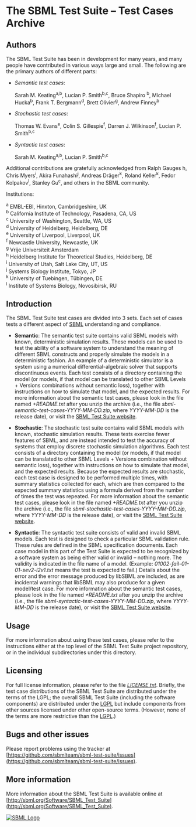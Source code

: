 The SBML Test Suite – Test Cases Archive
=========================================

Authors
-------

The SBML Test Suite has been in development for many years, and many people have contributed in various ways large and small.  The following are the primary authors of different parts:

* _Semantic test cases_:

  Sarah M. Keating<sup>a,b</sup>, Lucian P. Smith<sup>b,c</sup>, Bruce Shapiro <sup>b</sup>, Michael Hucka<sup>b</sup>, Frank T. Bergmann<sup>d</sup>, Brett Olivier<sup>g</sup>, Andrew Finney<sup>b</sup>

* _Stochastic test cases_:

  Thomas W. Evans<sup>e</sup>, Colin S. Gillespie<sup>f</sup>, Darren J. Wilkinson<sup>f</sup>, Lucian P. Smith<sup>b,c</sup>
   
* _Syntactic test cases_:

  Sarah M. Keating<sup>a,b</sup>, Lucian P. Smith<sup>b,c</sup>

Additional contributions are gratefully acknowledged from Ralph Gauges h</sup>, Chris Myers<sup>i</sup>, Akira Funahashi<sup>j</sup>, Andreas Dräger<sup>k</sup>, Roland Keller<sup>k</sup>, Fedor Kolpakov<sup>l</sup>, Stanley Gu<sup>c</sup>, and others in the SBML community.

Institutions:

  <sup>a</sup> EMBL-EBI, Hinxton, Cambridgeshire, UK<br>
  <sup>b</sup> California Institute of Technology, Pasadena, CA, US<br>
  <sup>c</sup> University of Washington, Seattle, WA, US<br>
  <sup>d</sup> University of Heidelberg, Heidelberg, DE<br>
  <sup>e</sup> University of Liverpool, Liverpool, UK<br>
  <sup>f</sup> Newcastle University, Newcastle, UK<br>
  <sup>g</sup> Vrije Universiteit Amsterdam<br>
  <sup>h</sup> Heidelberg Institute for Theoretical Studies, Heidelberg, DE<br>
  <sup>i</sup> University of Utah, Salt Lake City, UT, US<br>
  <sup>j</sup> Systems Biology Institute, Tokyo, JP<br>
  <sup>k</sup> University of Tuebingen, Tübingen, DE<br>
  <sup>l</sup> Institute of Systems Biology, Novosibirsk, RU   <br>


Introduction
------------

The SBML Test Suite test cases are divided into 3 sets.  Each set of cases tests a different aspect of [SBML](http://sbml.org/Documents/Specifications) understanding and compliance.

* **Semantic**: The semantic test suite contains valid SBML models with known, deterministic simulation results.  These models can be used to test the ability of a software system to understand the meaning of different SBML constructs and properly simulate the models in a deterministic fashion.  An example of a deterministic simulator is a system using a numerical differential-algebraic solver that supports discontinuous events.  Each test consists of a directory containing the model (or models, if that model can be translated to other SBML Levels + Versions combinations without semantic loss), together with instructions on how to simulate that model, and the expected results.  For more information about the semantic test cases, please look in the file named _+README.txt_ after you unzip the archive (i.e., the file _sbml-semantic-test-cases-YYYY-MM-DD.zip_, where _YYYY-MM-DD_ is the release date), or visit the [SBML Test Suite website](http://sbml.org/Software/SBML_Test_Suite).

* **Stochastic**: The stochastic test suite contains valid SBML models with known, stochastic simulation results.  These tests exercise fewer features of SBML, and are instead intended to test the accuracy of systems that employ discrete stochastic simulation algorithms.  Each test consists of a directory containing the model (or models, if that model can be translated to other SBML Levels + Versions combination without semantic loss), together with instructions on how to simulate that model, and the expected results.  Because the expected results are stochastic, each test case is designed to be performed multiple times, with summary statistics collected for each, which are then compared to the expected summary statistics using a formula derived from the number of times the test was repeated.  For more information about the semantic test cases, please look in the file named _+README.txt_ after you unzip the archive (i.e., the file _sbml-stochastic-test-cases-YYYY-MM-DD.zip_, where _YYYY-MM-DD_ is the release date), or visit the [SBML Test Suite website](http://sbml.org/Software/SBML_Test_Suite).

* **Syntactic**: The syntactic test suite consists of valid and invalid SBML models.  Each test is designed to check a particular SBML validation rule.  These rules are defined in the SBML specification documents.  Each case model in this part of the Test Suite is expected to be recognized by a software system as being either valid or invalid – nothing more.  The validity is indicated in the file name of a model.  (Example: _01002-fail-01-01-sev2-l2v1.txt_ means the test is expected to fail.)  Details about the error and the error message produced by libSBML are included, as are incidental warnings that libSBML may also produce for a given model/test case.  For more information about the semantic test cases, please look in the file named _+README.txt_ after you unzip the archive (i.e., the file _sbml-syntactic-test-cases-YYYY-MM-DD.zip_, where _YYYY-MM-DD_ is the release date), or visit the [SBML Test Suite website](http://sbml.org/Software/SBML_Test_Suite).


Usage
-----

For more information about using these test cases, please refer to the instructions either at the top level of the SBML Test Suite project repository, or in the individual subdirectories under this directory.


Licensing
---------

For full license information, please refer to the file [_LICENSE.txt_](_LICENSE.txt_).  Briefly, the test case distributions of the SBML Test Suite are distributed under the terms of the LGPL; the overall SBML Test Suite (including the software components) are distributed under the [LGPL](https://www.gnu.org/licenses/old-licenses/lgpl-2.1.en.html) but include components from other sources licensed under other open-source terms.  (However, none of the terms are more restrictive than the [LGPL](https://www.gnu.org/licenses/old-licenses/lgpl-2.1.en.html).)


Bugs and other issues
---------------------

Please report problems using the tracker at [https://github.com/sbmlteam/sbml-test-suite/issues](https://github.com/sbmlteam/sbml-test-suite/issues).


More information
----------------

More information about the SBML Test Suite is available online at
[http://sbml.org/Software/SBML_Test_Suite](http://sbml.org/Software/SBML_Test_Suite).

[![SBML Logo](http://sbml.org/images/8/82/Official-sbml-supported-70.jpg)](http://sbml.org)

